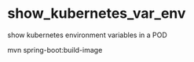 # show_kubernetes_var_env

show kubernetes environment variables in a POD

mvn spring-boot:build-image